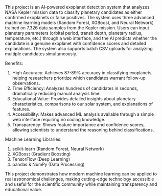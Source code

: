 This project is an AI-powered exoplanet detection system that analyzes NASA Kepler mission data to classify planetary candidates as either confirmed exoplanets or false positives. The system uses three advanced machine learning models (Random Forest, XGBoost, and Neural Network) trained on 7,326 data samples from the Kepler mission. Users can input planetary parameters (orbital period, transit depth, planetary radius, temperature, etc.) through a web interface, and the AI predicts whether the candidate is a genuine exoplanet with confidence scores and detailed explanations. The system also supports batch CSV uploads for analyzing multiple candidates simultaneously.

Benefits:

1) High Accuracy: Achieves 87-89% accuracy in classifying exoplanets, helping researchers prioritize which candidates warrant follow-up observations.
2) Time Efficiency: Analyzes hundreds of candidates in seconds, dramatically reducing manual analysis time.
3) Educational Value: Provides detailed insights about planetary characteristics, comparisons to our solar system, and explanations of features.
4) Accessibility: Makes advanced ML analysis available through a simple web interface requiring no coding knowledge.
5) Transparency: Shows feature importance and confidence scores, allowing scientists to understand the reasoning behind classifications.

Machine Learning Libraries:

1. scikit-learn (Random Forest, Neural Network)
2. XGBoost (Gradient Boosting)
3. TensorFlow (Deep Learning)
4. pandas & NumPy (Data Processing)

This project demonstrates how modern machine learning can be applied to real astronomical challenges, making cutting-edge technology accessible and useful for the scientific community while maintaining transparency and educational value.
